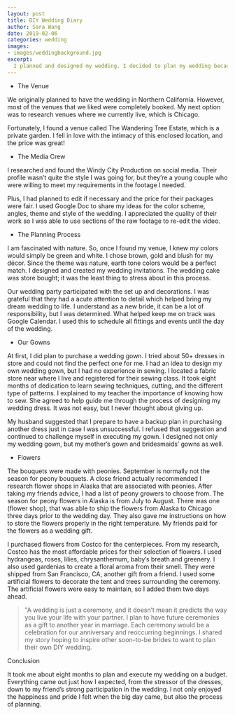 ```yaml
---
layout: post
title: DIY Wedding Diary
author: Sara Wang
date: 2019-02-06
categories: wedding
images:
- images/weddingbackground.jpg
excerpt:
  I planned and designed my wedding. I decided to plan my wedding because I am a self-driven person, who believed I could create the wedding of my dreams in the best and most cost-effective way. In doing so, I found my venue, designed and made the dresses for my bridal party, hand made the decorations, designed my invitation card, and edited all the video footage for my wedding.
---
```

* The Venue

We originally planned to have the wedding in Northern California. However, most of the venues that we liked were completely booked. My next option was to research venues where we currently live, which is Chicago. 

Fortunately, I found a venue called The Wandering Tree Estate, which is a private garden. I fell in love with the intimacy of this enclosed location, and the price was great!

* The Media Crew

I researched and found the Windy City Production on social media. Their profile wasn’t quite the style I was going for, but they’re a young couple who were willing to meet my requirements in the footage I needed. 

Plus, I had planned to edit if necessary and the price for their packages were fair. I used Google Doc to share my ideas for the color scheme, angles, theme and style of the wedding. I appreciated the quality of their work so I was able to use sections of the raw footage to re-edit the video.

* The Planning Process

I am fascinated with nature. So, once I found my venue, I knew my colors would simply be green and white. I chose brown, gold and blush for my décor. Since the theme was nature, earth tone colors would be a perfect match. I designed and created my wedding invitations. The wedding cake was store bought; it was the least thing to stress about in this process.

Our wedding party participated with the set up and decorations. I was grateful that they had a acute attention to detail which helped bring my dream wedding to life. I understand as a new bride, it can be a lot of responsibility, but I was determined. What helped keep me on track was Google Calendar. I used this to schedule all fittings and events until the day of the wedding.

* Our Gowns

At first, I did plan to purchase a wedding gown. I tried about 50+ dresses in store and could not find the perfect one for me. I had an idea to design my own wedding gown, but I had no experience in sewing. I located a fabric store near where I live and registered for their sewing class. It took eight months of dedication to learn sewing techniques, cutting, and the different type of patterns. I explained to my teacher the importance of knowing how to sew. She agreed to help guide me through the process of designing my wedding dress. It was not easy, but I never thought about giving up.

My husband suggested that I prepare to have a backup plan in purchasing another dress just in case I was unsuccessful. I refused that suggestion and continued to challenge myself in executing my gown. I designed not only my wedding gown, but my mother’s gown and bridesmaids’ gowns as well.

* Flowers

The bouquets were made with peonies. September is normally not the season for peony bouquets. A close friend actually recommended I research flower shops in Alaska that are associated with peonies. After taking my friends advice, I had a list of peony growers to choose from. The season for peony flowers in Alaska is from July to August. There was one (flower shop), that was able to ship the flowers from Alaska to Chicago three days prior to the wedding day. They also gave me instructions on how to store the flowers properly in the right temperature. My friends paid for the flowers as a wedding gift.

I purchased flowers from Costco for the centerpieces. From my research, Costco has the most affordable prices for their selection of flowers. I used hydrangeas, roses, lilies, chrysanthemum, baby’s breath and greenery. I also used gardenias to create a floral aroma from their smell. They were shipped from San Francisco, CA, another gift from a friend. I used some artificial flowers to decorate the tent and trees surrounding the ceremony. The artificial flowers were easy to maintain, so I added them two days ahead. 



> "A wedding is just a ceremony, and it doesn’t mean it predicts the way you live your life with your partner. I plan to have future ceremonies as a gift to another year in marriage. Each ceremony would be a celebration for our anniversary and reoccurring beginnings. I shared my story hoping to inspire other soon-to-be brides to want to plan their own DIY wedding.

Conclusion

It took me about eight months to plan and execute my wedding on a budget. Everything came out just how I expected, from the stressor of the dresses, down to my friend’s strong participation in the wedding. I not only enjoyed the happiness and pride I felt when the big day came, but also the process of planning.

